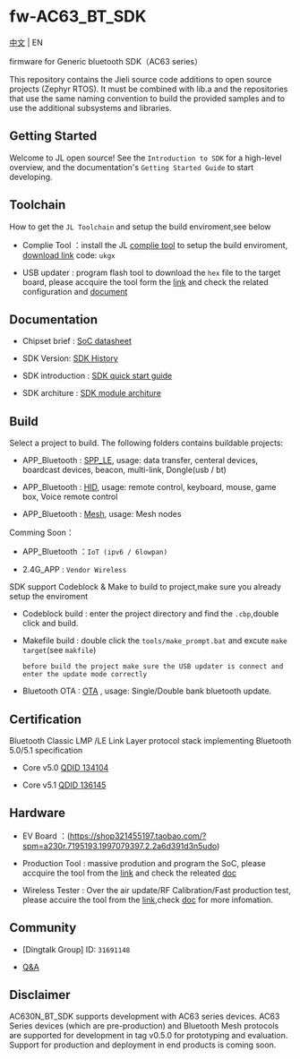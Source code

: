 # fw-AC63_BT_SDK

[中文](./README.md) | EN

firmware for Generic bluetooth SDK（AC63 series）

This repository contains the Jieli source code additions to open
source projects (Zephyr RTOS).
It must be combined with lib.a and the repositories that use the same
naming convention to build the provided samples and to use the additional
subsystems and libraries.

Getting Started
------------

Welcome to JL open source! See the `Introduction to SDK` for a high-level overview,
and the documentation's `Getting Started Guide` to start developing.

Toolchain
------------

How to get the `JL Toolchain` and setup the build enviroment,see below

* Complie Tool ：install the JL [complie tool](./doc/toolchain_guide.pdf) to setup the build enviroment, [download link](https://pan.baidu.com/s/1f5pK7ZaBNnvbflD-7R22zA) code: `ukgx`

* USB updater : program flash tool to download the `hex` file to the target board, please accquire the tool form the [link](https://item.taobao.com/item.htm?spm=a1z10.1-c-s.w4004-22883854875.5.504d246bXKwyeH&id=620295020803) and check the related configuration and [document](.doc/stuff/ISD_CONFIG.INI配置文件说明.pdf)


Documentation
------------

* Chipset brief : [SoC datasheet](./doc)

* SDK Version: [SDK History](doc/AC630N_bt_data_transfer_sdk_发布版本信息.pdf)

* SDK introduction : [SDK quick start guide](./doc/AC630N_bt_data_transfer_sdk介绍.pdf)

* SDK architure : [SDK module architure ](./doc/architure)

Build
-------------
Select a project to build. The following folders contains buildable projects:

* APP_Bluetooth : [SPP_LE](./apps/spp_and_le), usage: data transfer, centeral devices, boardcast devices, beacon, multi-link, Dongle(usb / bt)

* APP_Bluetooth : [HID](./apps/hid), usage: remote control, keyboard, mouse, game box, Voice remote control

* APP_Bluetooth : [Mesh](./apps/mesh), usage: Mesh nodes

Comming Soon：

* APP_Bluetooth ：`IoT (ipv6 / 6lowpan)`

* 2.4G_APP : `Vendor Wireless`

SDK support Codeblock & Make to build to project,make sure you already setup the enviroment

* Codeblock build : enter the project directory and find the `.cbp`,double click and build.

* Makefile build : double click the `tools/make_prompt.bat` and excute `make target`(see `makfile`)

  `before build the project make sure the USB updater is connect and enter the update mode correctly`

* Bluetooth OTA : [OTA](./doc/固件升级介绍.md) , usage: Single/Double bank bluetooth update.

Certification
-------------

Bluetooth Classic LMP /LE Link Layer protocol stack implementing Bluetooth 5.0/5.1 specification

* Core v5.0 [QDID 134104](https://launchstudio.bluetooth.com/ListingDetails/88799)

* Core v5.1 [QDID 136145](https://launchstudio.bluetooth.com/ListingDetails/91371)


Hardware
-------------

* EV Board ：(https://shop321455197.taobao.com/?spm=a230r.7195193.1997079397.2.2a6d391d3n5udo)

* Production Tool : massive prodution and program the SoC, please accquire the tool from the [link](https://item.taobao.com/item.htm?spm=a1z10.1-c-s.w4004-22883854875.8.504d246bXKwyeH&id=620941819219) and check the releated [doc](./doc/stuff/烧写器使用说明文档.pdf)

* Wireless Tester : Over the air update/RF Calibration/Fast production test, please accuire the tool from the [link](https://item.taobao.com/item.htm?spm=a1z10.1-c-s.w4004-22883854875.10.504d246bXKwyeH&id=620942507511),check [doc](./doc/stuff/AC690x_1T2测试盒使用说明.pdf) for more infomation.


Community
--------------

* [Dingtalk Group] ID: `31691148`

* [Q&A](./doc/stuff/AC630X软件问题整理.pdf)

Disclaimer
------------

AC630N_BT_SDK supports development with AC63 series devices.
AC63 Series devices (which are pre-production) and Bluetooth Mesh protocols are supported for development in tag v0.5.0 for prototyping and evaluation.
Support for production and deployment in end products is coming soon.

